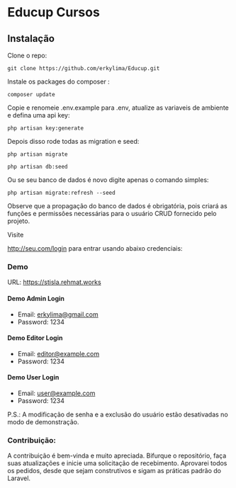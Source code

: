 # Educup Cursos


## Instalação
Clone o repo:
```shell
git clone https://github.com/erkylima/Educup.git
```

Instale os packages do composer :
```shell
composer update
```

Copie e renomeie .env.example para .env, atualize as variaveis de ambiente e defina uma api key:
```shell
php artisan key:generate
```

Depois disso rode todas as migration e seed:
```shell
php artisan migrate
```
```shell
php artisan db:seed
```

Ou se seu banco de dados é novo digite apenas o comando simples:
```shell
php artisan migrate:refresh --seed
```

Observe que a propagação do banco de dados é obrigatória, pois criará as funções e permissões necessárias para o usuário CRUD fornecido pelo projeto.

Visite <div style="display: inline">http://seu.com/login</div> para entrar usando abaixo credenciais:

### Demo
URL: https://stisla.rehmat.works

#### Demo Admin Login
*  Email: erkylima@gmail.com
*  Password: 1234

#### Demo Editor Login
*  Email: editor@example.com
*  Password: 1234

#### Demo User Login
*  Email: user@example.com
*  Password: 1234

P.S.: A modificação de senha e a exclusão do usuário estão desativadas no modo de demonstração.

### Contribuição:
A contribuição é bem-vinda e muito apreciada. Bifurque o repositório, faça suas atualizações e inicie uma solicitação de recebimento. Aprovarei todos os pedidos, desde que sejam construtivos e sigam as práticas padrão do Laravel.
